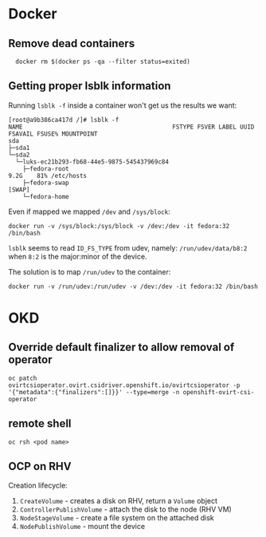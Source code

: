 # Docker

## Remove dead containers
```
  docker rm $(docker ps -qa --filter status=exited)
```
## Getting proper lsblk information

Running `lsblk -f` inside a container won't get us the results we want:
```
[root@a9b386ca417d /]# lsblk -f
NAME                                          FSTYPE FSVER LABEL UUID FSAVAIL FSUSE% MOUNTPOINT
sda
├─sda1
└─sda2
  └─luks-ec21b293-fb68-44e5-9875-545437969c84
    ├─fedora-root                                                        9.2G    81% /etc/hosts
    ├─fedora-swap                                                                    [SWAP]
    └─fedora-home
```

Even if mapped we mapped `/dev` and `/sys/block`:
```
docker run -v /sys/block:/sys/block -v /dev:/dev -it fedora:32 /bin/bash
```

`lsblk` seems to read `ID_FS_TYPE` from udev, namely: `/run/udev/data/b8:2` when `8:2` is the major:minor
of the device.

The solution is to map `/run/udev` to the container:
```
docker run -v /run/udev:/run/udev -v /dev:/dev -it fedora:32 /bin/bash
```

# OKD

## Override default finalizer to allow removal of operator
```
oc patch ovirtcsioperator.ovirt.csidriver.openshift.io/ovirtcsioperator -p '{"metadata":{"finalizers":[]}}' --type=merge -n openshift-ovirt-csi-operator
```

## remote shell
```
oc rsh <pod name>
```

## OCP on RHV

Creation lifecycle:
1. `CreateVolume` - creates a disk on RHV, return a `Volume` object
2. `ControllerPublishVolume` - attach the disk to the node (RHV VM)
3. `NodeStageVolume` - create a file system on the attached disk
4. `NodePublishVolume` - mount the device
